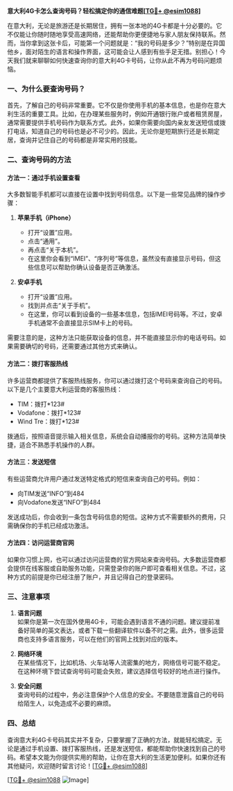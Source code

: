**意大利4G卡怎么查询号码？轻松搞定你的通信难题[[TG💪+ @esim1088](https://t.me/s/esim1088)]**

在意大利，无论是旅游还是长期居住，拥有一张本地的4G卡都是十分必要的。它不仅能让你随时随地享受高速网络，还能帮助你更便捷地与家人朋友保持联系。然而，当你拿到这张卡后，可能第一个问题就是：“我的号码是多少？”特别是在异国他乡，面对陌生的语言和操作界面，这可能会让人感到有些手足无措。别担心！今天我们就来聊聊如何快速查询你的意大利4G卡号码，让你从此不再为号码问题烦恼。

### 一、为什么要查询号码？

首先，了解自己的号码非常重要。它不仅是你使用手机的基本信息，也是你在意大利生活的重要工具。比如，在办理某些服务时，例如开通银行账户或者租赁房屋，通常需要提供手机号码作为联系方式。此外，如果你需要向国内亲友发送短信或拨打电话，知道自己的号码也是必不可少的。因此，无论你是短期旅行还是长期定居，查询并记住自己的号码都是非常实用的技能。

### 二、查询号码的方法

#### 方法一：通过手机设置查看
大多数智能手机都可以直接在设置中找到号码信息。以下是一些常见品牌的操作步骤：

1. **苹果手机（iPhone）**
   - 打开“设置”应用。
   - 点击“通用”。
   - 再点击“关于本机”。
   - 在这里你会看到“IMEI”、“序列号”等信息，虽然没有直接显示号码，但这些信息可以帮助你确认设备是否正确激活。

2. **安卓手机**
   - 打开“设置”应用。
   - 找到并点击“关于手机”。
   - 在这里，你可以看到设备的一些基本信息，包括IMEI号码等。不过，安卓手机通常不会直接显示SIM卡上的号码。

需要注意的是，这种方法只能获取设备的信息，并不能直接显示你的电话号码。如果需要确切的号码，还需要通过其他方式来确认。

#### 方法二：拨打客服热线
许多运营商都提供了客服热线服务，你可以通过拨打这个号码来查询自己的号码。以下是几个主要意大利运营商的客服热线：
- TIM：拨打*123#
- Vodafone：拨打*123#
- Wind Tre：拨打*123#

拨通后，按照语音提示输入相关信息，系统会自动播报你的号码。这种方法简单快捷，适合不熟悉手机操作的人群。

#### 方法三：发送短信
有些运营商允许用户通过发送特定格式的短信来查询自己的号码。例如：
- 向TIM发送“INFO”到484
- 向Vodafone发送“INFO”到484

发送成功后，你会收到一条包含号码信息的短信。这种方式不需要额外的费用，只需确保你的手机已经成功激活。

#### 方法四：访问运营商官网
如果你习惯上网，也可以通过访问运营商的官方网站来查询号码。大多数运营商都会提供在线客服或自助服务功能，只需登录你的账户即可查看相关信息。不过，这种方式的前提是你已经注册了账户，并且记得自己的登录密码。

### 三、注意事项

1. **语言问题**  
   如果你是第一次在国外使用4G卡，可能会遇到语言不通的问题。建议提前准备好简单的英文表达，或者下载一些翻译软件以备不时之需。此外，很多运营商也支持多语言服务，可以在他们的官网上找到对应的版本。

2. **网络环境**  
   在某些情况下，比如机场、火车站等人流密集的地方，网络信号可能不稳定。在这种环境下尝试查询号码可能会失败，建议选择信号较好的地点进行操作。

3. **安全问题**  
   查询号码的过程中，务必注意保护个人信息的安全。不要随意泄露自己的号码给陌生人，以免造成不必要的麻烦。

### 四、总结

查询意大利4G卡号码其实并不复杂，只要掌握了正确的方法，就能轻松搞定。无论是通过手机设置、拨打客服热线，还是发送短信，都能帮助你快速找到自己的号码。希望本文能为你提供实用的帮助，让你在意大利的生活更加便利。如果你还有其他疑问，欢迎随时留言讨论！[[TG💪+ @esim1088](https://t.me/s/esim1088)]

[[TG💪+ @esim1088](https://t.me/s/esim1088) ![Image](https://i.postimg.cc/4NQfJmqS/Snipaste-2025-05-13-00-14-12.png)]